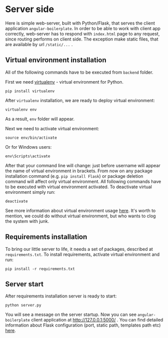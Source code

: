 Server side
===========

Here is simple web-server, built with Python/Flask, that serves the client application `angular-boilerplate`.
In order to be able to work with client app correctly, web-server has to respond with `index.html` page to any request,
since routing performs on client side. The exception make static files, that are available by url `/static/...` .

Virtual environment installation
--------------------------------

All of the following commands have to be executed from `backend` folder.

First we need [virtualenv](https://virtualenv.pypa.io/en/latest/index.html) - virtual environment for Python.

```
pip install virtualenv
```

After `virtualenv` installation, we are ready to deploy virtual environment:

```
virtualenv env
```

As a result, `env` folder will appear.

Next we need to activate virtual environment:

```
source env/bin/activate
```

Or for Windows users:

```
env\Scripts\activate
```

After that your command line will change: just before username will appear the name of virtual environment in brackets.
From now on any package installation command (e.g. `pip install Flask`) or package deletion command will affect only
virtual environment. All following commands have to be executed with virtual environment activated. To deactivate virtual
environment simply run:

```
deactivate
```

See more information about virtual environment usage [here](https://virtualenv.pypa.io/en/latest/userguide.html).
It's worth to mention, we could do without virtual environment, but who wants to clog the system with junk.

Requirements installation
-------------------------

To bring our little server to life, it needs a set of packages, described at `requirements.txt`. To install
requirements, activate virtual environment and run:

```
pip install -r requirements.txt
```

Server start
------------

After requirements installation server is ready to start:

```
python server.py
```

You will see a message on the server startup. Now you can see `angular-boilerplate` client application at
http://127.0.0.1:5000/ . You can find detailed information about Flask configuration (port, static path,
templates path etc) [here](http://flask.pocoo.org/docs/0.10/api/).
